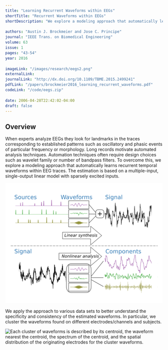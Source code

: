 ```yaml
---
title: "Learning Recurrent Waveforms within EEGs"
shortTitle: "Recurrent Waveforms within EEGs"
shortDescription: "We explore a modeling approach that automatically learns recurrent temporal waveforms within EEG traces."

authors: "Austin J. Brockmeier and Jose C. Principe"
journal: "IEEE Trans. on Biomedical Engineering"
volume: 63
issue: 1
pages: "43-54"
year: 2016

imageLink: "/images/research/eegs2.png"
externalLink:
journalLink: "http://dx.doi.org/10.1109/TBME.2015.2499241"
pdfLink: "/papers/brockmeier2016_learning_recurrent_waveforms.pdf"
codeLink: "/code/eegs.zip"

date: 2006-04-28T22:42:02-04:00
draft: false
---
```


## Overview

When experts analyze EEGs they look for landmarks in the traces corresponding to established patterns such as oscillatory and phasic events of particular frequency or morphology. Long records motivate automated analysis techniques. Automation techniques often require design choices such as wavelet family or number of bandpass filters. To overcome this, we explore a modeling approach that automatically learns recurrent temporal waveforms within EEG traces. The estimation is based on a multiple-input, single-output linear model with sparsely excited inputs.

![We assume that an EEG signal can be described by a convolutional sparse coding model. The EEG trace is approximated as an additive mixture of component signals each described by a convolution of a sparse source with a waveform. Although this is a linear model (multiple input and single output), to separate the components requires a nonlinear analysis. Additionally, when the waveforms are unknown, this blind source separation problem is even more challenging.](/images/research/eegs1.png "Convolutional sparse coding model for EEG")

We apply the approach to various data sets to better understand the specificity and consistency of the estimated waveforms. In particular, we cluster the waveforms found on different electrodes/channels and subjects. 

![Each cluster of waveforms is described by its centroid, the waveform nearest the centroid, the spectrum of the centroid, and the spatial distribution of the originating electrodes for the cluster waveforms.](/images/research/eegs2.png "Recurrent waveforms")
